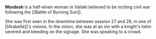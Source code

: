 **Mordesh** is a half-elven woman in Vallaki believed to be inciting civil war following the [[Battle of Burning Sun]].

She was first seen in the downtime between session 27 and 28, in one of [[Arabelle]]'s visions. In the vision, she was at an inn with a knight's helm severed and bleeding on the signage. She was speaking to a crowd.